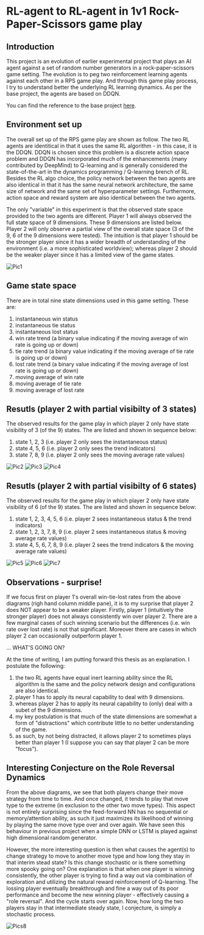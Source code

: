 # RL-agent to RL-agent in 1v1 Rock-Paper-Scissors game play

##  Introduction

This project is an evolution of earlier experimental project that plays an AI agent against a set of random number generators in a rock-paper-scissors game setting. The evolution is to peg two reinforcement learning agents against each other in a RPS game play.  And through this game play process, I try to understand better the underlying RL learning dynamics.   As per the base project, the agents are based on DDQN.  

You can find the reference to the base project [here](https://github.com/dennylslee/rock-paper-scissors-DeepRL).

## Environment set up

The overall set up of the RPS game play are shown as follow.  The two RL agents are identitical in that it uses the same RL algorithm - in this case, it is the DDQN.  DDQN is chosen since this problem is a discrete action space problem and DDQN has incorporated much of the enhancements (many contributed by DeepMind) to Q-learning and is generally considered the state-of-the-art in the dynamics programming / Q-learning brench of RL.   Besides the RL algo choice, the policy network between the two agents are also identical in that it has the same neural network architecture, the same size of network and the same set of hyperparameter settings. Furthermore, action space and reward system are also identical between the two agents.  

The only "variable" in this experiment is that the observed state space provided to the two agents are different. Player 1 will always observed the full state space of 9 dimensions.  These 9 dimensions are listed below. Player 2 will only observe a partial view of the overall state space (3 of the 9, 6 of the 9 dimensions were tested).  The intuition is that player 1 should be the stronger player since it has a wider breadth of understanding of the environment (i.e. a more sophisticated worldview); whereas player 2 should be the weaker player since it has a limited view of the game states.

![Pic1](https://github.com/dennylslee/rock-paper-scissors-RLvRL/blob/master/1v1_architecture.png)


## Game state space

There are in total nine state dimensions used in this game setting.  These are:

1. instantaneous win status
2. instantaneous tie status
3. instantaneous lost status
4. win rate trend (a binary value indicating if the moving average of win rate is going up or down)
5. tie rate trend (a binary value indicating if the moving average of tie rate is going up or down)
6. lost rate trend (a binary value indicating if the moving average of lost rate is going up or down)
7. moving average of win rate
8. moving average of tie rate
9. moving average of lost rate

## Resutls (player 2 with partial visibilty of 3 states)

The observed results for the game play in which player 2 only have state visibility of 3 (of the 9) states.  The are listed and shown in sequence below:

1. state 1, 2, 3 (i.e. player 2 only sees the instantaneous status)
2. state 4, 5, 6 (i.e. player 2 only sees the trend indicators)
3. state 7, 8, 9 (i.e. player 2 only sees the moving average rate values)

![Pic2](https://github.com/dennylslee/rock-paper-scissors-RLvRL/blob/master/Figure_1_same_NN_first3state.png)
![Pic3](https://github.com/dennylslee/rock-paper-scissors-RLvRL/blob/master/Figure_1_same_NN_mid3state.png)
![Pic4](https://github.com/dennylslee/rock-paper-scissors-RLvRL/blob/master/Figure_1_same_NN_last3state.png)

## Resutls (player 2 with partial visibilty of 6 states)

The observed results for the game play in which player 2 only have state visibility of 6 (of the 9) states.  The are listed and shown in sequence below:

1. state 1, 2, 3, 4, 5, 6 (i.e. player 2 sees instantaneous status & the trend indicators)
2. state 1, 2, 3, 7, 8, 9 (i.e. player 2 sees instantaneous status & moving average rate values)
3. state 4, 5, 6, 7, 8, 9 (i.e. player 2 sees the trend indicators & the moving average rate values)

![Pic5](https://github.com/dennylslee/rock-paper-scissors-RLvRL/blob/master/Figure_1_same_NN_first6state.png)
![Pic6](https://github.com/dennylslee/rock-paper-scissors-RLvRL/blob/master/Figure_1_same_NN_first3last3state.png)
![Pic7](https://github.com/dennylslee/rock-paper-scissors-RLvRL/blob/master/Figure_1_same_NN_last6state.png)

## Observations - surprise!

If we focus first on player 1's overall win-tie-lost rates from the above diagrams (righ hand column middle pane), it is to my surprise that player 2 does NOT appear to be a weaker player.  Firstly, player 1 (intuitively the stronger player) does not always consistently win over player 2.  There are a few marginal cases of such winning scenario but the differences (i.e. win rate over lost rate) is not that significant. Moreover there are cases in which player 2 can occasionally outperform player 1.  

... WHAT'S GOING ON? 

At the time of writing,  I am putting forward this thesis as an explanation. I postulate the following:

1. the two RL agents have equal inert learning ability since the RL algorithm is the same and the policy network design and configurations are also identical.
2. player 1 has to apply its neural capability to deal with 9 dimensions.
3. whereas player 2 has to apply its neural capability to (only) deal with a subet of the 9 dimensions.
4. my key postulation is that much of the state dimensions are somewhat a form of "distractions" which contribute little to no better understanding of the game.
5. as such, by not being distracted, it allows player 2 to sometimes plays better than player 1 (I suppose you can say that player 2 can be more "focus").

## Interesting Conjecture on the Role Reversal Dynamics

From the above diagrams, we see that both players change their move strategy from time to time.  And once changed, it tends to play that move type to the extreme (in exclusion to the other two move types).  This aspect is not entirely surprising since the feed-forward NN has no sequential or memory/attention ability, as such it just maximizes its likelihood of winning by playing the same move type over and over again.  We have seen this behaviour in previous project when a simple DNN or LSTM is played against high dimensional random generator.  

However, the more interesting question is then what causes the agent(s) to change strategy to move to another move type and how long they stay in that interim stead state? Is this change stochastic or is there something more spooky going on?  One explanation is that when one player is winning consistently, the other player is trying to find a way out via combination of exploration and utilizing the natural reward reinforcement of Q-learning.  The lossing player eventually breakthrough and fine a way out of its poor performance and become the new winning player - effectively causing a "role reversal".  And the cycle starts over again.  Now, how long the two players stay in that intermediate steady state, I conjecture, is simply a stochastic process. 

![Pics8](https://github.com/dennylslee/rock-paper-scissors-RLvRL/blob/master/p1vp2_moves.png)


